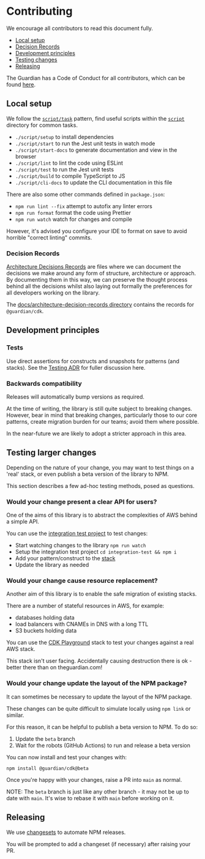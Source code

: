 # Contributing

We encourage all contributors to read this document fully.

- [Local setup](#local-setup)
- [Decision Records](#decision-records)
- [Development principles](#development-principles)
- [Testing changes](#testing-larger-changes)
- [Releasing](#releasing)

The Guardian has a Code of Conduct for all contributors, which can be found
[here](https://github.com/guardian/.github/blob/main/CODE_OF_CONDUCT.md).

## Local setup

We follow the
[`script/task`](https://github.com/github/scripts-to-rule-them-all) pattern,
find useful scripts within the [`script`](../script) directory for common tasks.

- `./script/setup` to install dependencies
- `./script/start` to run the Jest unit tests in watch mode
- `./script/start-docs` to generate documentation and view in the browser
- `./script/lint` to lint the code using ESLint
- `./script/test` to run the Jest unit tests
- `./script/build` to compile TypeScript to JS
- `./script/cli-docs` to update the CLI documentation in this file

There are also some other commands defined in `package.json`:

- `npm run lint --fix` attempt to autofix any linter errors
- `npm run format` format the code using Prettier
- `npm run watch` watch for changes and compile

However, it's advised you configure your IDE to format on save to avoid horrible
"correct linting" commits.

### Decision Records

[Architecture Decisions
Records](https://github.com/joelparkerhenderson/architecture-decision-record)
are files where we can document the decisions we make around any form of
structure, architecture or approach. By documenting them in this way, we can
preserve the thought process behind all the decisions whilst also laying out
formally the preferences for all developers working on the library.

The [docs/architecture-decision-records
directory](../docs/architecture-decision-records/) contains the records for
`@guardian/cdk`.

## Development principles

### Tests

Use direct assertions for constructs and snapshots for patterns (and stacks).
See the [Testing ADR](./architecture-decision-records/004-testing.md) for fuller
discussion here.

### Backwards compatibility

Releases will automatically bump versions as required.

At the time of writing, the library is still quite subject to breaking changes.
However, bear in mind that breaking changes, particularly those to our core
patterns, create migration burden for our teams; avoid them where possible.

In the near-future we are likely to adopt a stricter approach in this area.

## Testing larger changes

Depending on the nature of your change, you may want to test things on a 'real'
stack, or even publish a beta version of the library to NPM.

This section describes a few ad-hoc testing methods, posed as questions.

### Would your change present a clear API for users?

One of the aims of this library is to abstract the complexities of AWS behind a simple API.

You can use the [integration test project](../tools/integration-test) to test
changes:

- Start watching changes to the library `npm run watch`
- Setup the integration test project `cd integration-test && npm i`
- Add your pattern/construct to the
  [stack](../tools/integration-test/src/integration-test-stack.ts)
- Update the library as needed

### Would your change cause resource replacement?

Another aim of this library is to enable the safe migration of existing stacks.

There are a number of stateful resources in AWS, for example:

- databases holding data
- load balancers with CNAMEs in DNS with a long TTL
- S3 buckets holding data

You can use the [CDK Playground](https://github.com/guardian/cdk-playground)
stack to test your changes against a real AWS stack.

This stack isn't user facing. Accidentally causing destruction there is ok - better there than on theguardian.com!

### Would your change update the layout of the NPM package?

It can sometimes be necessary to update the layout of the NPM package.

These changes can be quite difficult to simulate locally using `npm link` or similar.

For this reason, it can be helpful to publish a beta version to NPM. To do so:

1. Update the `beta` branch
1. Wait for the robots (GitHub Actions) to run and release a beta version

You can now install and test your changes with:

```
npm install @guardian/cdk@beta
```

Once you're happy with your changes, raise a PR into `main` as normal.

NOTE: The `beta` branch is just like any other branch - it may not be up to date with `main`.
It's wise to rebase it with `main` before working on it.

## Releasing

We use [changesets](https://github.com/changesets/changesets) to automate NPM releases.

You will be prompted to add a changeset (if necessary) after raising your PR.
